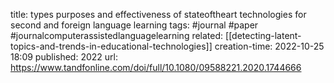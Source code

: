 title: types purposes and effectiveness of stateoftheart technologies for second and foreign language learning
tags: #journal #paper #journalcomputerassistedlanguagelearning 
related: [[detecting-latent-topics-and-trends-in-educational-technologies]]
creation-time: 2022-10-25 18:09
published: 2022
url: https://www.tandfonline.com/doi/full/10.1080/09588221.2020.1744666

